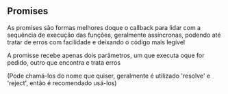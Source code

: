 ## Promises

As promises são formas melhores doque o callback para lidar com a sequência de execução das funções, geralmente assíncronas, podendo até tratar de erros com facilidade e deixando o código mais legível

A promisse recebe apenas dois parâmetros, um que executa oque for pedido, outro que encontra e trata erros

(Pode chamá-los do nome que quiser, geralmente é utilizado 'resolve' e 'reject', então é recomendado usá-los)